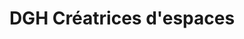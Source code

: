 ---
title: "DGH Créatrices d'espaces"
url: /quebec/dgh-creatrices-despaces/
shop: interior decoration
---